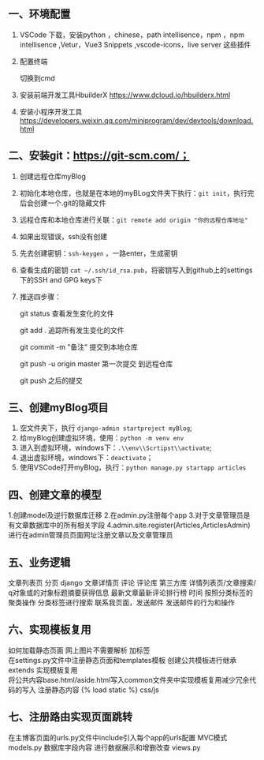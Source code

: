 ## 一、环境配置

1. VSCode 下载，安装python ，chinese，path intellisence，npm ，npm intellisence ,Vetur，Vue3 Snippets ,vscode-icons，live server 这些插件

2. 配置终端

   切换到cmd

3. 安装前端开发工具HbuilderX https://www.dcloud.io/hbuilderx.html

4. 安装小程序开发工具 https://developers.weixin.qq.com/miniprogram/dev/devtools/download.html

## 二、安装git：https://git-scm.com/；

1. 创建远程仓库myBlog

2. 初始化本地仓库，也就是在本地的myBLog文件夹下执行：`git init`，执行完后会创建一个.git的隐藏文件

3. 远程仓库和本地仓库进行关联：`git remote add origin "你的远程仓库地址"`

4. 如果出现错误，ssh没有创建

5. 先去创建密钥：`ssh-keygen` ，一路enter，生成密钥

6. 查看生成的密钥 `cat ~/.ssh/id_rsa.pub`，将密钥写入到github上的settings下的SSH and GPG keys下

7. 推送四步骤：

   git status 查看发生变化的文件

   git add . 追踪所有发生变化的文件

   git commit -m "备注" 提交到本地仓库

   git push -u origin master 第一次提交 到远程仓库

   git push 之后的提交

## 三、创建myBlog项目

1. 空文件夹下，执行 `django-admin startproject myBlog`;
2. 给myBlog创建虚拟环境，使用：`python -m venv env`
3. 进入到虚拟环境，windows下：`.\\env\\Scrtipst\\activate`;
4. 退出虚拟环境，windows下：`deactivate`；
5. 使用VSCode打开myBlog，执行：`python manage.py startapp articles`

## 四、创建文章的模型

1.创建model及逆行数据库迁移
2.在admin.py注册每个app
3.对于文章管理员是有文章数据库中的所有相关字段
4.admin.site.register(Articles,ArticlesAdmin) 进行在admin管理员页面网址注册文章以及文章管理员 

## 五、业务逻辑

文章列表页 分页          django
文章详情页  评论         评论库 第三方库
详情列表页/文章搜索/     q对象或的对象标题摘要获得信息
最新文章最新评论排行榜    时间
按照分类标签的聚类操作    分类标签进行搜索
联系我页面，发送邮件      发送邮件的行为和操作

## 六、实现模板复用

如何加载静态页面  网上图片不需要解析  加标签  
在settings.py文件中注册静态页面和templates模板 
创建公共模板进行继承extends 实现模板复用  
将公共内容base.html/aside.html写入common文件夹中实现模板复用减少冗余代码的写入
注册静态内容 {% load static %}  css/js

## 七、注册路由实现页面跳转

在主博客页面的urls.py文件中include引入每个app的urls配置
MVC模式  models.py 数据库字段内容 进行数据展示和增删改查 views.py   